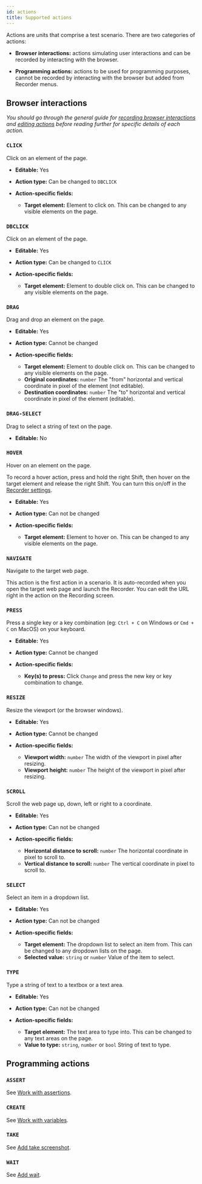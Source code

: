 ```yaml
---
id: actions
title: Supported actions
---
```


Actions are units that comprise a test scenario. There are two categories of actions:

* **Browser interactions:** actions simulating user interactions and can be recorded by interacting with the browser.

* **Programming actions:** actions to be used for programming purposes, cannot be recorded by interacting with the browser but added from Recorder menus.

## Browser interactions

*You should go through the general guide for [recording browser interactions][record-actions] and [editing actions][edit-actions] before reading further for specific details of each action.*

### `CLICK`

Click on an element of the page.

- **Editable:** Yes

- **Action type:** Can be changed to `DBCLICK`

- **Action-specific fields:**

  - **Target element:** Element to click on. This can be changed to any visible elements on the page.

### `DBCLICK`

Click on an element of the page.

- **Editable:** Yes

- **Action type:** Can be changed to `CLICK`

- **Action-specific fields:**

  - **Target element:** Element to double click on. This can be changed to any visible elements on the page.

### `DRAG`

Drag and drop an element on the page.

- **Editable:** Yes

- **Action type:** Cannot be changed

- **Action-specific fields:**

  - **Target element:** Element to double click on. This can be changed to any visible elements on the page.
  - **Original coordinates:** `number` The "from" horizontal and vertical coordinate in pixel of the element (not editable).
  - **Destination coordinates:** `number` The "to" horizontal and vertical coordinate in pixel of the element (editable).

### `DRAG-SELECT`

Drag to select a string of text on the page.

- **Editable:** No

### `HOVER`

Hover on an element on the page.

To record a hover action, press and hold the right Shift, then hover on the target element and release the right Shift. You can turn this on/off in the [Recorder settings][recorder-settings-hover].

- **Editable:** Yes

- **Action type:** Can not be changed

- **Action-specific fields:**

  - **Target element:** Element to hover on. This can be changed to any visible elements on the page.

### `NAVIGATE`

Navigate to the target web page.

This action is the first action in a scenario. It is auto-recorded when you open the target web page and launch the Recorder. You can edit the URL right in the action on the Recording screen.

### `PRESS`

Press a single key or a key combination (eg: `Ctrl + C` on Windows or `Cmd + C` on MacOS) on your keyboard.

- **Editable:** Yes

- **Action type:** Cannot be changed

- **Action-specific fields:**

  - **Key(s) to press:** Click `Change` and press the new key or key combination to change.

### `RESIZE`

Resize the viewport (or the browser windows).

- **Editable:** Yes

- **Action type:** Cannot be changed

- **Action-specific fields:**

  - **Viewport width:** `number` The width of the viewport in pixel after resizing.
  - **Viewport height:** `number` The height of the viewport in pixel after resizing.

### `SCROLL`

Scroll the web page up, down, left or right to a coordinate.

- **Editable:** Yes

- **Action type:** Can not be changed

- **Action-specific fields:**

  - **Horizontal distance to scroll:** `number` The horizontal coordinate in pixel to scroll to.
  - **Vertical distance to scroll:** `number` The vertical coordinate in pixel to scroll to.

### `SELECT`

Select an item in a dropdown list.

- **Editable:** Yes

- **Action type:** Can not be changed

- **Action-specific fields:**

  - **Target element:** The dropdown list to select an item from. This can be changed to any dropdown lists on the page.
  - **Selected value:** `string` or `number` Value of the item to select.

### `TYPE`

Type a string of text to a textbox or a text area.

- **Editable:** Yes

- **Action type:** Can not be changed

- **Action-specific fields:**

  - **Target element:** The text area to type into. This can be changed to any text areas on the page.
  - **Value to type:** `string`, `number` or `bool` String of text to type.

## Programming actions

### `ASSERT`

See [Work with assertions][assert].

### `CREATE`

See [Work with variables][variable].

### `TAKE`

See [Add take screenshot][take].

### `WAIT`

See [Add wait][wait].

[record-actions]: ./record#start-recording
[edit-actions]: ./record#edit-an-action
[recorder-settings-hover]: ./settings#record-hover-actions-hold-right-shift
[assert]: ./assert
[variable]: ./variables
[take]: ./record#add-take-screenshot
[wait]: ./record#add-wait
